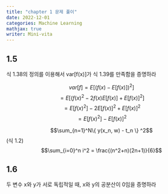 ```yaml
---
title: "chapter 1 문제 풀이"
date: 2022-12-01
categories: Machine Learning
mathjax: true
writer: Mini-vita
---
```



## 1.5 
식 1.38의 정의를 이용해서 var[f(x)]가 식 1.39를 만족함을 증명하라

$$var[f] = E[(f(x) - E[f(x)])^2]$$
$$       = E[(f(x)^2 - 2f(x)E[f(x)] + E[f(x)]^2] $$
$$       = E[f(x)^2] - 2E[f(x)]^2 + E[f(x)]^2 $$
$$       = E[f(x)^2] - E[f(x)]^2 $$

$$\sum_{n=1}^N\{ y(x_n, w) - t_n \} ^2$$   (식 1.2)
$$\sum_{i=0}^n i^2 = \frac{(n^2+n)(2n+1)}{6}$$

## 1.6 ## 
두 변수 x와 y가 서로 독립적일 때, x와 y의 공분산이 0임을 증명하라

